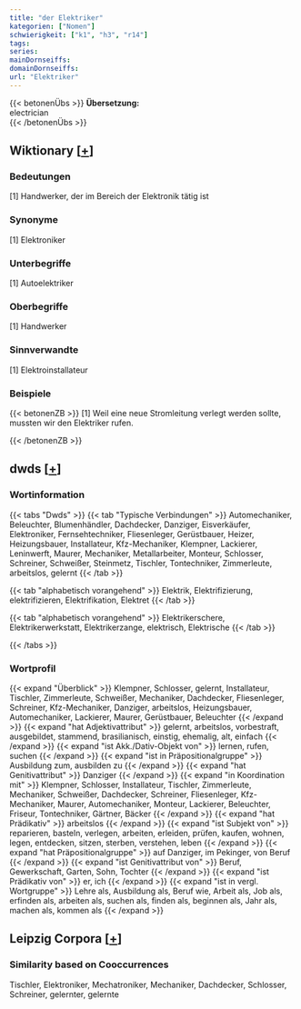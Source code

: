 ```yaml
---
title: "der Elektriker"
kategorien: ["Nomen"]
schwierigkeit: ["k1", "h3", "r14"]
tags:
series:
mainDornseiffs:
domainDornseiffs:
url: "Elektriker"
---
```


{{< betonenÜbs >}}
**Übersetzung:**  
electrician  
{{< /betonenÜbs >}}

## Wiktionary [[+](https://de.wiktionary.org/wiki/Elektriker)]

### Bedeutungen
[1] Handwerker, der im Bereich der Elektronik tätig ist  

### Synonyme
[1] Elektroniker  

### Unterbegriffe
[1] Autoelektriker  

### Oberbegriffe
[1] Handwerker  

### Sinnverwandte
[1] Elektroinstallateur  

### Beispiele
{{< betonenZB >}}
[1] Weil eine neue Stromleitung verlegt werden sollte, mussten wir den Elektriker rufen.  

{{< /betonenZB >}}


## dwds [[+](https://www.dwds.de/wb/Elektriker)]

### Wortinformation
{{< tabs "Dwds" >}}
{{< tab "Typische Verbindungen" >}}
Automechaniker, Beleuchter, Blumenhändler, Dachdecker, Danziger, Eisverkäufer, Elektroniker, Fernsehtechniker, Fliesenleger, Gerüstbauer, Heizer, Heizungsbauer, Installateur, Kfz-Mechaniker, Klempner, Lackierer, Leninwerft, Maurer, Mechaniker, Metallarbeiter, Monteur, Schlosser, Schreiner, Schweißer, Steinmetz, Tischler, Tontechniker, Zimmerleute, arbeitslos, gelernt
{{< /tab >}}

{{< tab "alphabetisch vorangehend" >}}
Elektrik, Elektrifizierung, elektrifizieren, Elektrifikation, Elektret
{{< /tab >}}

{{< tab "alphabetisch vorangehend" >}}
Elektrikerschere, Elektrikerwerkstatt, Elektrikerzange, elektrisch, Elektrische
{{< /tab >}}

{{< /tabs >}}

### Wortprofil
{{< expand "Überblick" >}} Klempner, Schlosser, gelernt, Installateur, Tischler, Zimmerleute, Schweißer, Mechaniker, Dachdecker, Fliesenleger, Schreiner, Kfz-Mechaniker, Danziger, arbeitslos, Heizungsbauer, Automechaniker, Lackierer, Maurer, Gerüstbauer, Beleuchter {{< /expand >}}
{{< expand "hat Adjektivattribut" >}} gelernt, arbeitslos, vorbestraft, ausgebildet, stammend, brasilianisch, einstig, ehemalig, alt, einfach {{< /expand >}}
{{< expand "ist Akk./Dativ-Objekt von" >}} lernen, rufen, suchen {{< /expand >}}
{{< expand "ist in Präpositionalgruppe" >}} Ausbildung zum, ausbilden zu {{< /expand >}}
{{< expand "hat Genitivattribut" >}} Danziger {{< /expand >}}
{{< expand "in Koordination mit" >}} Klempner, Schlosser, Installateur, Tischler, Zimmerleute, Mechaniker, Schweißer, Dachdecker, Schreiner, Fliesenleger, Kfz-Mechaniker, Maurer, Automechaniker, Monteur, Lackierer, Beleuchter, Friseur, Tontechniker, Gärtner, Bäcker {{< /expand >}}
{{< expand "hat Prädikativ" >}} arbeitslos {{< /expand >}}
{{< expand "ist Subjekt von" >}} reparieren, basteln, verlegen, arbeiten, erleiden, prüfen, kaufen, wohnen, legen, entdecken, sitzen, sterben, verstehen, leben {{< /expand >}}
{{< expand "hat Präpositionalgruppe" >}} auf Danziger, im Pekinger, von Beruf {{< /expand >}}
{{< expand "ist Genitivattribut von" >}} Beruf, Gewerkschaft, Garten, Sohn, Tochter {{< /expand >}}
{{< expand "ist Prädikativ von" >}} er, ich {{< /expand >}}
{{< expand "ist in vergl. Wortgruppe" >}} Lehre als, Ausbildung als, Beruf wie, Arbeit als, Job als, erfinden als, arbeiten als, suchen als, finden als, beginnen als, Jahr als, machen als, kommen als {{< /expand >}}

## Leipzig Corpora [[+](https://corpora.uni-leipzig.de/en/res?word=Elektriker&corpusId=deu_newscrawl-public_2018)]


### Similarity based on Cooccurrences
Tischler, Elektroniker, Mechatroniker, Mechaniker, Dachdecker, Schlosser, Schreiner, gelernter, gelernte

